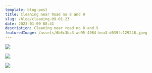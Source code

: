 ```yaml
---
template: blog-post
title: Cleaning near Road no 8 and 9
slug: /blog/cleaning-09-01-23
date: 2023-01-09 08:41
description: Cleaning near road no 8 and 9
featuredImage: /assets/6b6c3bc3-ae95-4984-bea3-d039fc129248.jpeg
---
```

![](/assets/4e7a4494-cabc-494c-9a04-6d74c6867609.jpeg)

![](/assets/811f5fa9-b2fb-4af8-9f2e-0c248011012f.jpeg)

![](/assets/47ea83c8-5223-4bd3-8ef7-224f8fb96fb3.jpeg)